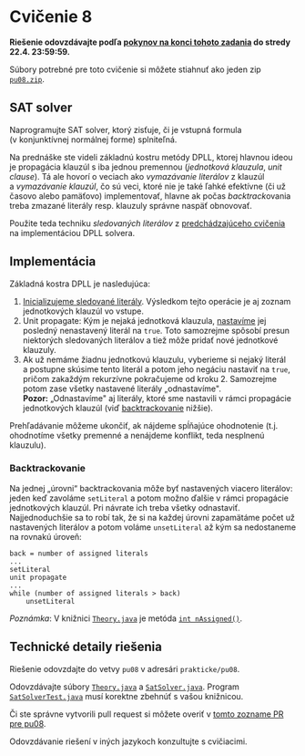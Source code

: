 Cvičenie 8
==========

**Riešenie odovzdávajte podľa
[pokynov na konci tohoto zadania](#technické-detaily-riešenia)
do stredy 22.4. 23:59:59.**

Súbory potrebné pre toto cvičenie si môžete stiahnuť ako jeden zip
[`pu08.zip`](https://github.com/FMFI-UK-1-AIN-412/lpi/archive/pu08.zip).

SAT solver
----------------------

Naprogramujte SAT solver, ktorý zisťuje, či je
vstupná formula (v konjunktívnej normálnej forme) splniteľná.

Na prednáške ste videli základnú kostru metódy DPLL, ktorej hlavnou ideou je
propagácia klauzúl s iba jednou premennou (_jednotková klauzula_,
<i lang="en">unit clause</i>). Tá ale hovorí o veciach ako _vymazávanie
literálov_ z klauzúl a _vymazávanie klauzúl_, čo sú veci, ktoré nie je také
ľahké efektívne (či už časovo alebo pamäťovo) implementovať, hlavne ak počas
<i lang="en">backtrack</i>ovania treba zmazané literály resp. klauzuly správne
naspäť obnovovať.

Použite teda techniku _sledovaných literálov_ z [predchádzajúceho cvičenia](../pu07/)
na implementáciou DPLL solvera.

## Implementácia

Základná kostra DPLL je nasledujúca:

1.  [Inicializujeme sledované literály](../pu07/#inicializácia).
    Výsledkom tejto operácie je aj zoznam jednotkových klauzúl vo vstupe.
2.  Unit propagate: Kým je nejaká jednotková klauzula,
    [nastavíme](../pu07/#vplyv-nastavovania-literálov-na-sledovanie) jej
    posledný nenastavený literál na `true`. Toto samozrejme spôsobí presun
    niektorých sledovaných literálov a tiež môže pridať nové jednotkové
    klauzuly.
3.  Ak už nemáme žiadnu jednotkovú klauzulu, vyberieme si nejaký literál
    a postupne skúsime tento literál a potom jeho negáciu nastaviť na
    `true`, pričom zakaždým rekurzívne pokračujeme od kroku 2.
    Samozrejme potom zase všetky nastavené literály „odnastavíme".    
    **Pozor:** „Odnastavíme" aj literály, ktoré sme nastavili v rámci
    propagácie jednotkových klauzúl (viď [backtrackovanie](#backtrackovanie)
    nižšie).

Prehľadávanie môžeme ukončiť, ak nájdeme spĺňajúce ohodnotenie (t.j.
ohodnotíme všetky premenné a nenájdeme konflikt, teda nesplnenú klauzulu).

### Backtrackovanie

Na jednej „úrovni“ backtrackovania môže byť nastavených viacero literálov:
jeden keď zavoláme `setLiteral` a potom možno ďalšie v rámci propagácie
jednotkových klauzúl. Pri návrate ich treba všetky odnastaviť.
Najjednoduchšie sa to robí tak, že si na každej úrovni zapamätáme počet
už nastavených literálov a potom voláme `unsetLiteral` až kým sa nedostaneme
na rovnakú úroveň:

```
back = number of assigned literals
...
setLiteral
unit propagate
...
while (number of assigned literals > back)
    unsetLiteral
```

*Poznámka*: V knižnici [`Theory.java`](java/Theory.java) je metóda
[`int nAssigned()`](java/Theory.java#L343).

## Technické detaily riešenia

Riešenie odovzdajte do vetvy `pu08` v adresári `prakticke/pu08`.

Odovzdávajte súbory [`Theory.java`](java/Theory.java)
a [`SatSolver.java`](java/SatSolver.java).
Program [`SatSolverTest.java`](java/SatSolverTest.java)
musí korektne zbehnúť s vašou knižnicou.

Či ste správne vytvorili pull request si môžete overiť
v [tomto zozname PR pre pu08](https://github.com/pulls?utf8=%E2%9C%93&q=is%3Aopen+is%3Apr+user%3AFMFI-UK-1-AIN-412+base%3Apu08).

Odovzdávanie riešení v iných jazykoch konzultujte s cvičiacimi.
